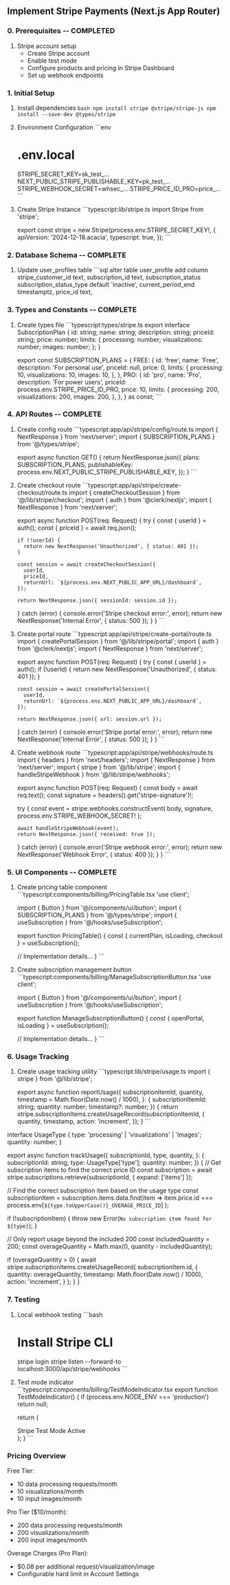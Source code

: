 ## Implement Stripe Payments (Next.js App Router)

### 0. Prerequisites -- COMPLETED
1. Stripe account setup
   - Create Stripe account
   - Enable test mode
   - Configure products and pricing in Stripe Dashboard
   - Set up webhook endpoints

### 1. Initial Setup 
1. Install dependencies   ```bash
   npm install stripe @stripe/stripe-js
   npm install --save-dev @types/stripe   ```


2. Environment Configuration   ```env
   # .env.local
   STRIPE_SECRET_KEY=sk_test_...
   NEXT_PUBLIC_STRIPE_PUBLISHABLE_KEY=pk_test_...
   STRIPE_WEBHOOK_SECRET=whsec_...
   STRIPE_PRICE_ID_PRO=price_...   ```

3. Create Stripe Instance   ```typescript:lib/stripe.ts
   import Stripe from 'stripe';

   export const stripe = new Stripe(process.env.STRIPE_SECRET_KEY!, {
     apiVersion: '2024-12-18.acacia',
     typescript: true,
   });   ```

### 2. Database Schema -- COMPLETE
1. Update user_profiles table   ```sql
   alter table user_profile add column
     stripe_customer_id text,
     subscription_id text,
     subscription_status subscription_status_type default 'inactive',
     current_period_end timestamptz,
     price_id text,


### 3. Types and Constants -- COMPLETE
1. Create types file   ```typescript:types/stripe.ts
   export interface SubscriptionPlan {
     id: string;
     name: string;
     description: string;
     priceId: string;
     price: number;
     limits: {
       processing: number;
       visualizations: number;
       images: number;
     };
   }

   export const SUBSCRIPTION_PLANS = {
     FREE: {
       id: 'free',
       name: 'Free',
       description: 'For personal use',
       priceId: null,
       price: 0,
       limits: {
         processing: 10,
         visualizations: 10,
         images: 10,
       },
     },
     PRO: {
       id: 'pro',
       name: 'Pro',
       description: 'For power users',
       priceId: process.env.STRIPE_PRICE_ID_PRO,
       price: 10,
       limits: {
         processing: 200,
         visualizations: 200,
         images: 200,
       },
     },
   } as const;   ```

### 4. API Routes -- COMPLETE
1. Create config route   ```typescript:app/api/stripe/config/route.ts
   import { NextResponse } from 'next/server';
   import { SUBSCRIPTION_PLANS } from '@/types/stripe';

   export async function GET() {
     return NextResponse.json({
       plans: SUBSCRIPTION_PLANS,
       publishableKey: process.env.NEXT_PUBLIC_STRIPE_PUBLISHABLE_KEY,
     });
   }   ```

2. Create checkout route   ```typescript:app/api/stripe/create-checkout/route.ts
   import { createCheckoutSession } from '@/lib/stripe/checkout';
   import { auth } from '@clerk/nextjs';
   import { NextResponse } from 'next/server';

   export async function POST(req: Request) {
     try {
       const { userId } = auth();
       const { priceId } = await req.json();

       if (!userId) {
         return new NextResponse('Unauthorized', { status: 401 });
       }

       const session = await createCheckoutSession({
         userId,
         priceId,
         returnUrl: `${process.env.NEXT_PUBLIC_APP_URL}/dashboard`,
       });

       return NextResponse.json({ sessionId: session.id });
     } catch (error) {
       console.error('Stripe checkout error:', error);
       return new NextResponse('Internal Error', { status: 500 });
     }
   }   ```

3. Create portal route   ```typescript:app/api/stripe/create-portal/route.ts
   import { createPortalSession } from '@/lib/stripe/portal';
   import { auth } from '@clerk/nextjs';
   import { NextResponse } from 'next/server';

   export async function POST(req: Request) {
     try {
       const { userId } = auth();
       if (!userId) {
         return new NextResponse('Unauthorized', { status: 401 });
       }

       const session = await createPortalSession({
         userId,
         returnUrl: `${process.env.NEXT_PUBLIC_APP_URL}/dashboard`,
       });

       return NextResponse.json({ url: session.url });
     } catch (error) {
       console.error('Stripe portal error:', error);
       return new NextResponse('Internal Error', { status: 500 });
     }
   }   ```

4. Create webhook route   ```typescript:app/api/stripe/webhooks/route.ts
   import { headers } from 'next/headers';
   import { NextResponse } from 'next/server';
   import { stripe } from '@/lib/stripe';
   import { handleStripeWebhook } from '@/lib/stripe/webhooks';

   export async function POST(req: Request) {
     const body = await req.text();
     const signature = headers().get('stripe-signature')!;

     try {
       const event = stripe.webhooks.constructEvent(
         body,
         signature,
         process.env.STRIPE_WEBHOOK_SECRET!
       );

       await handleStripeWebhook(event);
       return NextResponse.json({ received: true });
     } catch (error) {
       console.error('Stripe webhook error:', error);
       return new NextResponse('Webhook Error', { status: 400 });
     }
   }   ```

### 5. UI Components -- COMPLETE
1. Create pricing table component   ```typescript:components/billing/PricingTable.tsx
   'use client';

   import { Button } from '@/components/ui/button';
   import { SUBSCRIPTION_PLANS } from '@/types/stripe';
   import { useSubscription } from '@/hooks/useSubscription';

   export function PricingTable() {
     const { currentPlan, isLoading, checkout } = useSubscription();

     // Implementation details...
   }   ```

2. Create subscription management button   ```typescript:components/billing/ManageSubscriptionButton.tsx
   'use client';

   import { Button } from '@/components/ui/button';
   import { useSubscription } from '@/hooks/useSubscription';

   export function ManageSubscriptionButton() {
     const { openPortal, isLoading } = useSubscription();

     // Implementation details...
   }   ```

### 6. Usage Tracking
1. Create usage tracking utility   ```typescript:lib/stripe/usage.ts
   import { stripe } from '@/lib/stripe';

   export async function reportUsage({
     subscriptionItemId,
     quantity,
     timestamp = Math.floor(Date.now() / 1000),
   }: {
     subscriptionItemId: string;
     quantity: number;
     timestamp?: number;
   }) {
     return stripe.subscriptionItems.createUsageRecord(subscriptionItemId, {
       quantity,
       timestamp,
       action: 'increment',
     });
   }   ```

interface UsageType {
  type: 'processing' | 'visualizations' | 'images';
  quantity: number;
}

export async function trackUsage({
  subscriptionId,
  type,
  quantity,
}: {
  subscriptionId: string;
  type: UsageType['type'];
  quantity: number;
}) {
  // Get subscription items to find the correct price ID
  const subscription = await stripe.subscriptions.retrieve(subscriptionId, {
    expand: ['items']
  });

  // Find the correct subscription item based on the usage type
  const subscriptionItem = subscription.items.data.find(item => 
    item.price.id === process.env[`${type.toUpperCase()}_OVERAGE_PRICE_ID`]
  );

  if (!subscriptionItem) {
    throw new Error(`No subscription item found for ${type}`);
  }

  // Only report usage beyond the included 200
  const includedQuantity = 200;
  const overageQuantity = Math.max(0, quantity - includedQuantity);

  if (overageQuantity > 0) {
    await stripe.subscriptionItems.createUsageRecord(
      subscriptionItem.id,
      {
        quantity: overageQuantity,
        timestamp: Math.floor(Date.now() / 1000),
        action: 'increment',
      }
    );
  }
}

### 7. Testing
1. Local webhook testing   ```bash
   # Install Stripe CLI
   stripe login
   stripe listen --forward-to localhost:3000/api/stripe/webhooks   ```

2. Test mode indicator   ```typescript:components/billing/TestModeIndicator.tsx
   export function TestModeIndicator() {
     if (process.env.NODE_ENV === 'production') return null;
     
     return (
       <div className="bg-yellow-100 border border-yellow-400 text-yellow-800 px-4 py-2 rounded-md text-sm">
         Stripe Test Mode Active
       </div>
     );
   }   ```

### Pricing Overview
Free Tier:
- 10 data processing requests/month
- 10 visualizations/month
- 10 input images/month

Pro Tier ($10/month):
- 200 data processing requests/month
- 200 visualizations/month
- 200 input images/month

Overage Charges (Pro Plan):
- $0.08 per additional request/visualization/image
- Configurable hard limit in Account Settings

